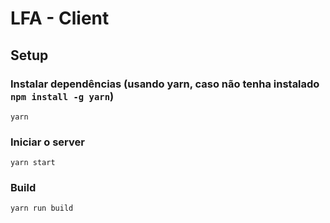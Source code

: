 # LFA - Client

## Setup

### Instalar dependências (usando yarn, caso não tenha instalado `npm install -g yarn`)
```
yarn
```

### Iniciar o server
```
yarn start
```

### Build
```
yarn run build
```



